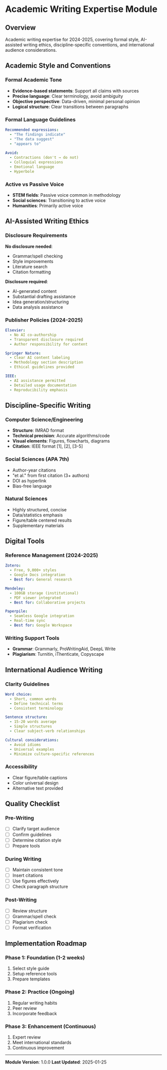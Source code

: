 # Academic Writing Expertise Module

## Overview
Academic writing expertise for 2024-2025, covering formal style, AI-assisted writing ethics, discipline-specific conventions, and international audience considerations.

## Academic Style and Conventions

### Formal Academic Tone
- **Evidence-based statements**: Support all claims with sources
- **Precise language**: Clear terminology, avoid ambiguity
- **Objective perspective**: Data-driven, minimal personal opinion
- **Logical structure**: Clear transitions between paragraphs

### Formal Language Guidelines
```yaml
Recommended expressions:
  - "The findings indicate"
  - "The data suggest"
  - "appears to"
  
Avoid:
  - Contractions (don't → do not)
  - Colloquial expressions
  - Emotional language
  - Hyperbole
```

### Active vs Passive Voice
- **STEM fields**: Passive voice common in methodology
- **Social sciences**: Transitioning to active voice
- **Humanities**: Primarily active voice

## AI-Assisted Writing Ethics

### Disclosure Requirements
**No disclosure needed**:
- Grammar/spell checking
- Style improvements
- Literature search
- Citation formatting

**Disclosure required**:
- AI-generated content
- Substantial drafting assistance
- Idea generation/structuring
- Data analysis assistance

### Publisher Policies (2024-2025)
```yaml
Elsevier:
  - No AI co-authorship
  - Transparent disclosure required
  - Author responsibility for content

Springer Nature:
  - Clear AI content labeling
  - Methodology section description
  - Ethical guidelines provided

IEEE:
  - AI assistance permitted
  - Detailed usage documentation
  - Reproducibility emphasis
```

## Discipline-Specific Writing

### Computer Science/Engineering
- **Structure**: IMRAD format
- **Technical precision**: Accurate algorithms/code
- **Visual elements**: Figures, flowcharts, diagrams
- **Citation**: IEEE format [1], [2], [3-5]

### Social Sciences (APA 7th)
- Author-year citations
- "et al." from first citation (3+ authors)
- DOI as hyperlink
- Bias-free language

### Natural Sciences
- Highly structured, concise
- Data/statistics emphasis
- Figure/table centered results
- Supplementary materials

## Digital Tools

### Reference Management (2024-2025)
```yaml
Zotero:
  - Free, 9,000+ styles
  - Google Docs integration
  - Best for: General research

Mendeley:
  - 100GB storage (institutional)
  - PDF viewer integrated
  - Best for: Collaborative projects

Paperpile:
  - Seamless Google integration
  - Real-time sync
  - Best for: Google Workspace
```

### Writing Support Tools
- **Grammar**: Grammarly, ProWritingAid, DeepL Write
- **Plagiarism**: Turnitin, iThenticate, Copyscape

## International Audience Writing

### Clarity Guidelines
```yaml
Word choice:
  - Short, common words
  - Define technical terms
  - Consistent terminology

Sentence structure:
  - 15-20 words average
  - Simple structures
  - Clear subject-verb relationships

Cultural considerations:
  - Avoid idioms
  - Universal examples
  - Minimize culture-specific references
```

### Accessibility
- Clear figure/table captions
- Color universal design
- Alternative text provided

## Quality Checklist

### Pre-Writing
- [ ] Clarify target audience
- [ ] Confirm guidelines
- [ ] Determine citation style
- [ ] Prepare tools

### During Writing
- [ ] Maintain consistent tone
- [ ] Insert citations
- [ ] Use figures effectively
- [ ] Check paragraph structure

### Post-Writing
- [ ] Review structure
- [ ] Grammar/spell check
- [ ] Plagiarism check
- [ ] Format verification

## Implementation Roadmap

### Phase 1: Foundation (1-2 weeks)
1. Select style guide
2. Setup reference tools
3. Prepare templates

### Phase 2: Practice (Ongoing)
1. Regular writing habits
2. Peer review
3. Incorporate feedback

### Phase 3: Enhancement (Continuous)
1. Expert review
2. Meet international standards
3. Continuous improvement

---
**Module Version**: 1.0.0
**Last Updated**: 2025-01-25